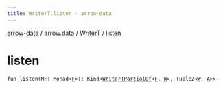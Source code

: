 ```yaml
---
title: WriterT.listen - arrow-data
---
```


[arrow-data](../../index.html) / [arrow.data](../index.html) / [WriterT](index.html) / [listen](./listen.html)

# listen

`fun listen(MF: Monad<`[`F`](index.html#F)`>): Kind<`[`WriterTPartialOf`](../-writer-t-partial-of.html)`<`[`F`](index.html#F)`, `[`W`](index.html#W)`>, Tuple2<`[`W`](index.html#W)`, `[`A`](index.html#A)`>>`